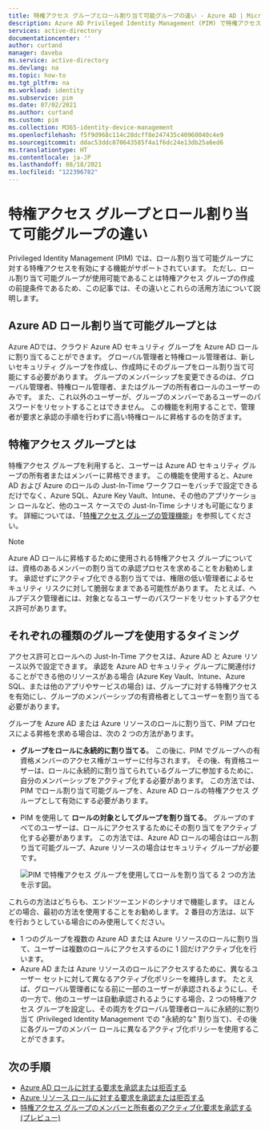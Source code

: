 ```yaml
---
title: 特権アクセス グループとロール割り当て可能グループの違い - Azure AD | Microsoft Docs
description: Azure AD Privileged Identity Management (PIM) で特権アクセス グループとロール割り当て可能グループの違いを特定する方法について説明します。
services: active-directory
documentationcenter: ''
author: curtand
manager: daveba
ms.service: active-directory
ms.devlang: na
ms.topic: how-to
ms.tgt_pltfrm: na
ms.workload: identity
ms.subservice: pim
ms.date: 07/02/2021
ms.author: curtand
ms.custom: pim
ms.collection: M365-identity-device-management
ms.openlocfilehash: f5f9d968c114c28dcff8e247435c40960040c4e9
ms.sourcegitcommit: ddac53ddc870643585f4a1f6dc24e13db25a6ed6
ms.translationtype: HT
ms.contentlocale: ja-JP
ms.lasthandoff: 08/18/2021
ms.locfileid: "122396782"
---
```

# <a name="whats-the-difference-between-privileged-access-groups-and-role-assignable-groups"></a>特権アクセス グループとロール割り当て可能グループの違い

Privileged Identity Management (PIM) では、ロール割り当て可能グループに対する特権アクセスを有効にする機能がサポートされています。 ただし、ロール割り当て可能グループが使用可能であることは特権アクセス グループの作成の前提条件であるため、この記事では、その違いとこれらの活用方法について説明します。

## <a name="what-are-azure-ad-role-assignable-groups"></a>Azure AD ロール割り当て可能グループとは

Azure ADでは、クラウド Azure AD セキュリティ グループを Azure AD ロールに割り当てることができます。 グローバル管理者と特権ロール管理者は、新しいセキュリティ グループを作成し、作成時にそのグループをロール割り当て可能にする必要があります。 グループのメンバーシップを変更できるのは、グローバル管理者、特権ロール管理者、またはグループの所有者ロールのユーザーのみです。 また、これ以外のユーザーが、グループのメンバーであるユーザーのパスワードをリセットすることはできません。 この機能を利用することで、管理者が要求と承認の手順を行わずに高い特権ロールに昇格するのを防ぎます。

## <a name="what-are-privileged-access-groups"></a>特権アクセス グループとは

特権アクセス グループを利用すると、ユーザーは Azure AD セキュリティ グループの所有者またはメンバーに昇格できます。 この機能を使用すると、Azure AD および Azure のロールの Just-In-Time ワークフローをバッチで設定できるだけでなく、Azure SQL、Azure Key Vault、Intune、その他のアプリケーション ロールなど、他のユース ケースでの Just-In-Time シナリオも可能になります。 詳細については、「[特権アクセス グループの管理機能](groups-features.md)」を参照してください。

>[!Note]
>Azure AD ロールに昇格するために使用される特権アクセス グループについては、資格のあるメンバーの割り当ての承認プロセスを求めることをお勧めします。 承認せずにアクティブ化できる割り当てでは、権限の低い管理者によるセキュリティ リスクに対して脆弱なままである可能性があります。 たとえば、ヘルプデスク管理者には、対象となるユーザーのパスワードをリセットするアクセス許可があります。

## <a name="when-to-use-each-type-of-group"></a>それぞれの種類のグループを使用するタイミング

アクセス許可とロールへの Just-In-Time アクセスは、Azure AD と Azure リソース以外で設定できます。 承認を Azure AD セキュリティ グループに関連付けることができる他のリソースがある場合 (Azure Key Vault、Intune、Azure SQL、または他のアプリやサービスの場合) は、グループに対する特権アクセスを有効にし、グループのメンバーシップの有資格者としてユーザーを割り当てる必要があります。

グループを Azure AD または Azure リソースのロールに割り当て、PIM プロセスによる昇格を求める場合は、次の 2 つの方法があります。

- **グループをロールに永続的に割り当てる**。 この後に、PIM でグループへの有資格メンバーのアクセス権がユーザーに付与されます。 その後、有資格ユーザーは、ロールに永続的に割り当てられているグループに参加するために、自分のメンバーシップをアクティブ化する必要があります。 この方法では、PIM でロール割り当て可能グループを、Azure AD ロールの特権アクセス グループとして有効にする必要があります。
- PIM を使用して **ロールの対象としてグループを割り当てる**。 グループのすべてのユーザーは、ロールにアクセスするためにその割り当てをアクティブ化する必要があります。 この方法では、Azure AD ロールの場合はロール割り当て可能グループ、Azure リソースの場合はセキュリティ グループが必要です。

    ![PIM で特権アクセス グループを使用してロールを割り当てる 2 つの方法を示す図。](./media/concept-privileged-access-versus-role-assignable/concept-privileged-access.png)

これらの方法はどちらも、エンドツーエンドのシナリオで機能します。 ほとんどの場合、最初の方法を使用することをお勧めします。 2 番目の方法は、以下を行おうとしている場合にのみ使用してください。

- 1 つのグループを複数の Azure AD または Azure リソースのロールに割り当て、ユーザーは複数のロールにアクセスするのに 1 回だけアクティブ化を行います。
- Azure AD または Azure リソースのロールにアクセスするために、異なるユーザー セットに対して異なるアクティブ化ポリシーを維持します。 たとえば、グローバル管理者になる前に一部のユーザーが承認されるようにし、その一方で、他のユーザーは自動承認されるようにする場合、2 つの特権アクセス グループを設定し、その両方をグローバル管理者ロールに永続的に割り当て (Privileged Identity Management での "永続的な" 割り当て)、その後に各グループのメンバー ロールに異なるアクティブ化ポリシーを使用することができます。

## <a name="next-steps"></a>次の手順

- [Azure AD ロールに対する要求を承認または拒否する](azure-ad-pim-approval-workflow.md)
- [Azure リソース ロールに対する要求を承認または拒否する](pim-resource-roles-approval-workflow.md)
- [特権アクセス グループのメンバーと所有者のアクティブ化要求を承認する (プレビュー)](groups-approval-workflow.md)

